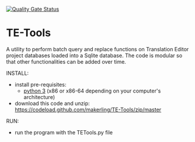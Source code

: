 [![Quality Gate Status](https://sonarcloud.io/api/project_badges/measure?project=makerling_TE-Tools&metric=alert_status)](https://sonarcloud.io/dashboard?id=makerling_TE-Tools)

# TE-Tools
A utility to perform batch query and replace functions on Translation Editor project databases loaded into a Sqlite database. The code is modular so that other functionalities can be added over time. 

INSTALL:
- install pre-requisites: 
  - [python 3](https://www.python.org/downloads/release/python-385/) (x86 or x86-64 depending on your computer's architecture)
- download this code and unzip: https://codeload.github.com/makerling/TE-Tools/zip/master  

RUN:
- run the program with the TETools.py file
